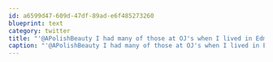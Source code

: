 ```yaml
---
id: a6599d47-609d-47df-89ad-e6f485273260
blueprint: text
category: twitter
title: "'@APolishBeauty I had many of those at OJ's when I lived in Edmonton. So good"
caption: "'@APolishBeauty I had many of those at OJ's when I lived in Edmonton. So good"
---
```


